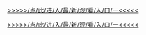 <a href="http://www.baidu.com/link?url=7pWUIKaHpZ1J1WvK_ROky-E23tODbFMdJJKPuiALREO&wd">>>>>>/点/此/进/入/最/新/观/看/入/口/一<<<<<</a> 

<a href="http://www.baidu.com/link?url=7pWUIKaHpZ1J1WvK_ROky-E23tODbFMdJJKPuiALREO&wd">>>>>>/点/此/进/入/最/新/观/看/入/口/一<<<<<</a> 
